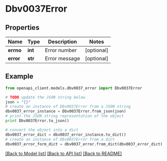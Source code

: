 # Dbv0037Error


## Properties
Name | Type | Description | Notes
------------ | ------------- | ------------- | -------------
**errno** | **int** | Error number | [optional] 
**error** | **str** | Error message | [optional] 

## Example

```python
from openapi_client.models.dbv0037_error import Dbv0037Error

# TODO update the JSON string below
json = "{}"
# create an instance of Dbv0037Error from a JSON string
dbv0037_error_instance = Dbv0037Error.from_json(json)
# print the JSON string representation of the object
print Dbv0037Error.to_json()

# convert the object into a dict
dbv0037_error_dict = dbv0037_error_instance.to_dict()
# create an instance of Dbv0037Error from a dict
dbv0037_error_form_dict = dbv0037_error.from_dict(dbv0037_error_dict)
```
[[Back to Model list]](../README.md#documentation-for-models) [[Back to API list]](../README.md#documentation-for-api-endpoints) [[Back to README]](../README.md)


